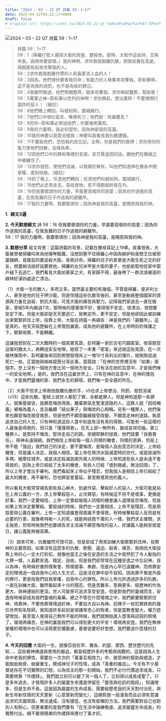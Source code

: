 ```yaml
---
title: "2024 – 03 – 22 QT 詩篇 59：1~17"
date: 2025-04-12T04:22:17+0800
draft: false
# original_url: https://cmtc.tw/2024-03-22-qt-%e8%a9%a9%e7%af%87-59%ef%bc%9a117
---
```


![2024 – 03 – 22 QT 詩篇 59：1\~17](/images/qt.jpg  "2024 – 03 – 22 QT 詩篇 59：1\~17")

> 詩篇 59：1\~17  
> 59：1（掃羅打發人窺探大衛的房屋，要殺他。那時，大衛作這金詩，交與伶長。調用休要毀壞。）我的神啊，求你救我脫離仇敵，把我安置在高處，得脫那些起來攻擊我的人。  
> 59：2求你救我脫離作孽的人和喜愛流人血的人！  
> 59：3因為，他們埋伏要害我的命；有能力的人聚集來攻擊我。耶和華啊，這不是為我的過犯，也不是為我的罪愆。  
> 59：4我雖然無過，他們預備整齊，跑來攻擊我。求你興起鑒察，幫助我！  
> 59：5萬軍之神─耶和華以色列的神啊！求你興起，懲治萬邦！不要憐憫行詭詐的惡人！（細拉）  
> 59：6他們晚上轉回，叫號如狗，圍城繞行。  
> 59：7他們口中噴吐惡言，嘴裡有刀；他們說：有誰聽見？  
> 59：8但你─耶和華必笑話他們；你要嗤笑萬邦。  
> 59：9我的力量啊，我必仰望你，因為神是我的高臺。  
> 59：10我的神要以慈愛迎接我；神要叫我看見我仇敵遭報。  
> 59：11不要殺他們，恐怕我的民忘記。主啊，你是我們的盾牌；求你用你的能力使他們四散，且降為卑。  
> 59：12因他們口中的罪和嘴裡的言語，並咒罵虛謊的話，願他們在驕傲之中被纏住了。  
> 59：13求你發怒，使他們消滅，以致歸於無有，叫他們知道神在雅各中間掌權，直到地極。（細拉）  
> 59：14到了晚上，任憑他們轉回；任憑他們叫號如狗，圍城繞行。  
> 59：15他們必走來走去，尋找食物，若不得飽就終夜在外。  
> 59：16但我要歌頌你的力量，早晨要高唱你的慈愛；因為你作過我的高臺，在我急難的日子作過我的避難所。  
> 59：17我的力量啊，我要歌頌你；因為神是我的高臺，是賜恩與我的神。

**1.  經文3遍**

**2. 今天默想經文**
詩 59：16 但我要歌頌你的力量，早晨要高唱你的慈愛；因為你作過我的高臺，在我急難的日子作過我的避難所。  
59：17 我的力量啊，我要歌頌你；因為神是我的高臺，是賜恩與我的神。

**3. 默想分享**
經文背景：這篇詩篇的背景，記載在撒母耳記上19章。故事很長，大衛被曾被掃羅叫來為他彈琴驅魔，沒想到壓不住掃羅心中因為嫉妒和貪戀王位被邪靈捆綁，竟瘋狂的要追殺大衛，尋索討命。掃羅的兒子約拿單是大衛生死之交的好友，想盡辦法說好話要救他，掃羅的女兒米甲是大衛的妻子，也偷偷幫他從家中窗戶縋下去逃亡，我們看見大衛如喪家之犬，有家歸不得，最後帶了一群流浪被逐的綠林好漢四處逃亡漂泊。

（1）大衛一生的敵人，多而又多。當然最主要的有幾個，不管是掃羅，是非利士人，甚至是他的兒子押沙龍，但是伴隨這些仇敵背後的，甚至是動員整個國家的資源與力量在追殺、對抗大衛，可見大衛的痛苦與壓力。記得我們家過去一直在搬家，曾經5年內搬過7次，那時候的感覺很不好，覺得很不安定，很漂泊，很想要安定下來。但是大衛卻是天天要逃亡，居無定所，更不安定，但是他卻因此被訓練出來緊緊抓住上帝，投靠上帝，大衛在詩篇一再禱告：神是我們的「避難所」，這是真的，他天天經歷躲在上帝懷抱裏面，成為他的避難所，在上帝時刻的保護之下，緊緊倚靠，不能轉離。

這讓我想到在二次大戰時的一個真實見證，彭柯麗一家於古宅巧闢密室，收容飽受迫害的猶太人，再轉送安全地帶。她寫了一本書「密室」來述說這些見證，在一次槍林彈雨中，彭柯麗後來回到房間發現床上一塊10寸長利尖的彈片，她剛剛逃過死亡一劫，正當她與姊姊碧茜分享此事，碧茜說：「在神的世界裡沒有『如果』兩個字。世上沒有一個地方會比另一個地方安全。只有活在祂的旨意中，才是我們唯一的安全地帶。」是的，我們活在這裏世界上，只有在神的旨意中，在神的懷抱中，才是我們靈魂的家、我們永生的歸宿，我們唯一安全感的所在。

（2）大衛不但求上帝救他脫離仇敵的手，v5也求上帝懲治、刑罰、發怒消滅（v13）這些仇敵。聖經上說世人都犯了罪，全都是罪人。但是神知道那一些罪人，就像基督徒，是願意悔改得救，離棄罪惡走聖潔道路的人，這群人就「因信稱義」被稱為義人，並且繼續「結出果子」與悔改的心相稱。另有一種罪人，他們後來也願意悔改接受救恩，但是他們不願意繼續接受改變，不願意走神的道路，執意追求自己的人生，只有神知道這些人當中到底有沒有真的得救，可能有一些這樣的人最後是得救的，但只是「僅僅得救」，在天上卻一無所有，變成哀哭切齒。第三種罪人，是堅持不悔改，堅持走自己的路，拒絕耶穌的拯救，他們就要「自擔責任」，與神永遠隔絕。我們相信上帝給每一個人同樣的機會，同樣的恩典，但是上帝不能「強迫」我們自己的決定，要不要悔改，是每個人自由意志的決定，上帝給機會，但是讓人決定。我個人相信，當上帝在用洪水毀滅當時的世代，或是毀滅所多瑪、蛾摩拉城市，或是決定殺滅迦南外族人的時候，上帝知道有些人是永遠不會得救的，因為上帝已經給了太多的機會，有些人已經「壞到極處，無法回頭」了，所以上帝才會出手審判。我們看起來上帝似乎殘忍，但我個人是相信上帝已經給了最大的機會，再不審判，恐怕罪惡會蔓延，甚至敗壞其他的義人。

所以看見大衛常常禱告那些良心麻木、到處作惡、擊殺好人的惡人，大衛可能是站在上帝公義的一方，求上帝擊殺惡人，止住罪惡，有時候這不但不是壞事，更像是好事。我們一定要相信，上帝一定會給每個人同樣的機會讓人選擇是否悔改，但是如果上帝決定要擊殺、要毀滅的時候，我們也一定要相信，上帝不是殘忍，而是用慈愛與公義在審判，上帝一定知道誰會得救誰不會得救，有時候擊殺惡人反而是有必要的行善，就像希特勒一人的死，就能夠拯救千萬的人一樣，我們求主憐憫，求主施恩，但有時候我們也要禱告求主消滅不願意悔改的惡人，好讓義人能夠安居度日，讓公義能夠被高舉。

（3）說來可笑，仇敵雖然可恨可惡，但是卻成了用來訓練大衛緊緊抓住神，投靠神的主要原因。如果沒有這麼多的仇敵、欺壓、逼迫、殺害，痛苦，我相信大衛投靠上帝的心一定大打折扣，就像他當王之後在安逸的生活之中竟然犯了令人髮指的大罪一樣。人喜歡安逸、穩定、自由，但是我們卻常常在這種安逸之中忘記神，自以為神，有時候好像照樣聚會、照樣服事、奉獻，但是內心早已遠離神，而倚靠安定的環境過一個自我中心的人生方式，這是活在罪中卻不自知。因為罪不單是外面的罪行，更是指我們自我掌權，自我中心的罪性。所以上帝允許透過許多的仇敵，一直在訓練大衛，雖然看起來十分的殘忍、但是苦難多，恩典更多、經歷神的作為更大、與神連結的更深。世人可能寧可追求享受安逸，但是對我們的靈魂而言，安逸有時候卻成為我們靈魂的毒藥。總之不管在什麼環境之中，我們都要緊緊抓住神、倚靠神，不要倚靠環境過於神，不要自大自以為神。前陣子一些犯罪跌倒的幾位世界知名牧師，我知道許多起初是很謙卑忠心的牧者，但是當教會變大，權力慾望增加，甚至當人覺得自己無所不能的時候，我們就開始進入墮落與試探的險境了。環境再痛苦，在神的裏面我們可以得到更大的平安！環境再安逸，我們在無神掌權的環境中也可以活得更恐懼憂慮，基督徒要好好思想，我們要過什麼樣的日子。

**4. 今天的回應**
大衛的一生，就像亞伯拉罕、雅各、約瑟、摩西、歷世歷代的先知…，這些被神揀選與使用的器皿，都是經歷許多的考驗與挑戰的。這是因為人生命中老我的罪性，需要在一次次的「萬事互相效力」中，接受神的幫助與塑造，才能脫胎換骨、蛻變重生，模成神兒子的性情，成為「貴重的器皿」。今天有不少基督徒存在不切實際的幻想，以為信主的那一刻開始，我們不必付代價追求成長，只需要倚靠「作禮拜」，我們就立刻可以變了另一個人了，立刻得以成長成聖了。只是多年過去，才發現許多人的屬靈生命還是停留在「嬰孩與吃奶的階段」，知識增多，但是生命不長。這是因為屬靈的生命成長，需要經歷老我的天天對付治死，與新生命新性情的天天更新（心意更新而變化），這絕對是一段漫長而且必須有意識追求的天國窄路，無法速成，沒有捷徑，也沒有偷懶的方法。我們需要對自己也對別人有耐心，但更重要的是我們要有「在生活中操練敬虔、追求屬靈生命成長」的實際付出，絕不要用簡單的作禮拜來應付了事才好。
